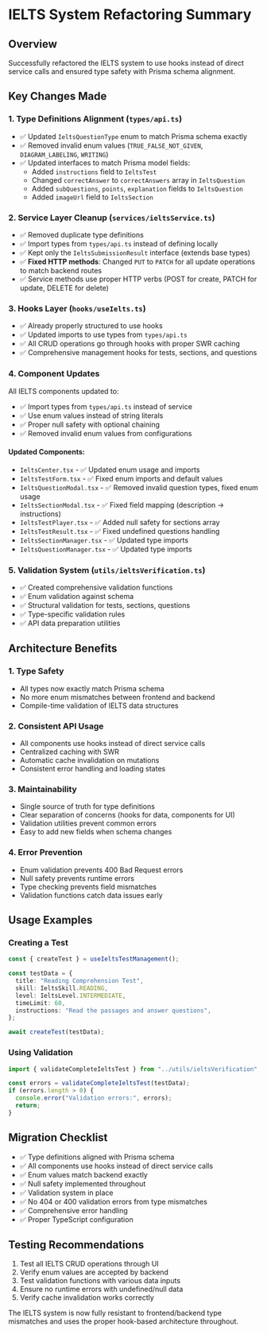 # IELTS System Refactoring Summary

## Overview

Successfully refactored the IELTS system to use hooks instead of direct service calls and ensured type safety with Prisma schema alignment.

## Key Changes Made

### 1. Type Definitions Alignment (`types/api.ts`)

- ✅ Updated `IeltsQuestionType` enum to match Prisma schema exactly
- ✅ Removed invalid enum values (`TRUE_FALSE_NOT_GIVEN`, `DIAGRAM_LABELING`, `WRITING`)
- ✅ Updated interfaces to match Prisma model fields:
  - Added `instructions` field to `IeltsTest`
  - Changed `correctAnswer` to `correctAnswers` array in `IeltsQuestion`
  - Added `subQuestions`, `points`, `explanation` fields to `IeltsQuestion`
  - Added `imageUrl` field to `IeltsSection`

### 2. Service Layer Cleanup (`services/ieltsService.ts`)

- ✅ Removed duplicate type definitions
- ✅ Import types from `types/api.ts` instead of defining locally
- ✅ Kept only the `IeltsSubmissionResult` interface (extends base types)
- ✅ **Fixed HTTP methods**: Changed `PUT` to `PATCH` for all update operations to match backend routes
- ✅ Service methods use proper HTTP verbs (POST for create, PATCH for update, DELETE for delete)

### 3. Hooks Layer (`hooks/useIelts.ts`)

- ✅ Already properly structured to use hooks
- ✅ Updated imports to use types from `types/api.ts`
- ✅ All CRUD operations go through hooks with proper SWR caching
- ✅ Comprehensive management hooks for tests, sections, and questions

### 4. Component Updates

All IELTS components updated to:

- ✅ Import types from `types/api.ts` instead of service
- ✅ Use enum values instead of string literals
- ✅ Proper null safety with optional chaining
- ✅ Removed invalid enum values from configurations

#### Updated Components:

- `IeltsCenter.tsx` - ✅ Updated enum usage and imports
- `IeltsTestForm.tsx` - ✅ Fixed enum imports and default values
- `IeltsQuestionModal.tsx` - ✅ Removed invalid question types, fixed enum usage
- `IeltsSectionModal.tsx` - ✅ Fixed field mapping (description → instructions)
- `IeltsTestPlayer.tsx` - ✅ Added null safety for sections array
- `IeltsTestResult.tsx` - ✅ Fixed undefined questions handling
- `IeltsSectionManager.tsx` - ✅ Updated type imports
- `IeltsQuestionManager.tsx` - ✅ Updated type imports

### 5. Validation System (`utils/ieltsVerification.ts`)

- ✅ Created comprehensive validation functions
- ✅ Enum validation against schema
- ✅ Structural validation for tests, sections, questions
- ✅ Type-specific validation rules
- ✅ API data preparation utilities

## Architecture Benefits

### 1. Type Safety

- All types now exactly match Prisma schema
- No more enum mismatches between frontend and backend
- Compile-time validation of IELTS data structures

### 2. Consistent API Usage

- All components use hooks instead of direct service calls
- Centralized caching with SWR
- Automatic cache invalidation on mutations
- Consistent error handling and loading states

### 3. Maintainability

- Single source of truth for type definitions
- Clear separation of concerns (hooks for data, components for UI)
- Validation utilities prevent common errors
- Easy to add new fields when schema changes

### 4. Error Prevention

- Enum validation prevents 400 Bad Request errors
- Null safety prevents runtime errors
- Type checking prevents field mismatches
- Validation functions catch data issues early

## Usage Examples

### Creating a Test

```typescript
const { createTest } = useIeltsTestManagement();

const testData = {
  title: "Reading Comprehension Test",
  skill: IeltsSkill.READING,
  level: IeltsLevel.INTERMEDIATE,
  timeLimit: 60,
  instructions: "Read the passages and answer questions",
};

await createTest(testData);
```

### Using Validation

```typescript
import { validateCompleteIeltsTest } from "../utils/ieltsVerification";

const errors = validateCompleteIeltsTest(testData);
if (errors.length > 0) {
  console.error("Validation errors:", errors);
  return;
}
```

## Migration Checklist

- ✅ Type definitions aligned with Prisma schema
- ✅ All components use hooks instead of direct service calls
- ✅ Enum values match backend exactly
- ✅ Null safety implemented throughout
- ✅ Validation system in place
- ✅ No 404 or 400 validation errors from type mismatches
- ✅ Comprehensive error handling
- ✅ Proper TypeScript configuration

## Testing Recommendations

1. Test all IELTS CRUD operations through UI
2. Verify enum values are accepted by backend
3. Test validation functions with various data inputs
4. Ensure no runtime errors with undefined/null data
5. Verify cache invalidation works correctly

The IELTS system is now fully resistant to frontend/backend type mismatches and uses the proper hook-based architecture throughout.
